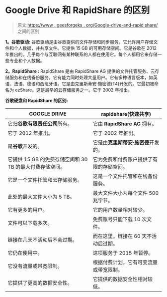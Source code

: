 # Google Drive 和 RapidShare 的区别

> 原文:[https://www . geesforgeks . org/Google-drive-and-rapid share/](https://www.geeksforgeeks.org/difference-between-google-drive-and-rapidshare/)之间的区别

**1。谷歌驱动:**
谷歌驱动是由谷歌提供的文件存储和同步服务。它允许用户存储文件和个人数据，并共享文件。它提供 15 GB 的可用存储空间。它是谷歌在 2012 年推出的。几乎每个与互联网有某种联系的人都在使用它。每个人都用它来存储一些专业和个人数据。

**2。RapidShare :**
RapidShare 是由 RapidShare AG 提供的文件托管服务、云存储服务和在线备份服务。它有能力同时处理大量用户。它有多种语言版本，如英语、法语、德语和西班牙语。它是由克里斯蒂安·施密德(T4)开发的。它最初被命名为 ezShare。这是最早的云存储服务之一。它于 2002 年推出。

**谷歌硬盘和 RapidShare 的区别:**

<center>

| GOOGLE DRIVE | rapidshare(快速共享) |
| --- | --- |
| 它归**谷歌有限责任公司**所有。 | 它由 **RapidShare AG** 拥有。 |
| 它于 2012 年推出。 | 它于 2002 年推出。 |
| 是**谷歌**开发的。 | 它是由**克里斯蒂安·施密德**开发的。 |
| 它提供 15 GB 的免费存储空间和 30 TB 的最大付费存储空间。 | 它为免费和付费账户提供了有限的存储空间。 |
| 它是一个文件托管和云存储服务。 | 这是一个文件托管和在线备份服务。 |
| 此处的最大文件大小为 5 TB。 | 最大文件大小为每个文件 500 兆字节。 |
| 它有更多的用户。 | 它的用户数量相对较少。 |
| 文件可以下载多次。 | 免费账号只能下载 10 次文件。 |
| 链接在几天不活动后不会过期。 | 而在这里，链接在 60 天不活动后过期。 |
| 它仍在使用中。 | 这项服务于 2015 年暂停。 |
| 它没有流量或带宽限制。 | 根据付费计划，它有可变流量或带宽限制。 |
| 它提供了更高的数据安全性。 | 它提供的数据安全性相对较低。 |

</center>